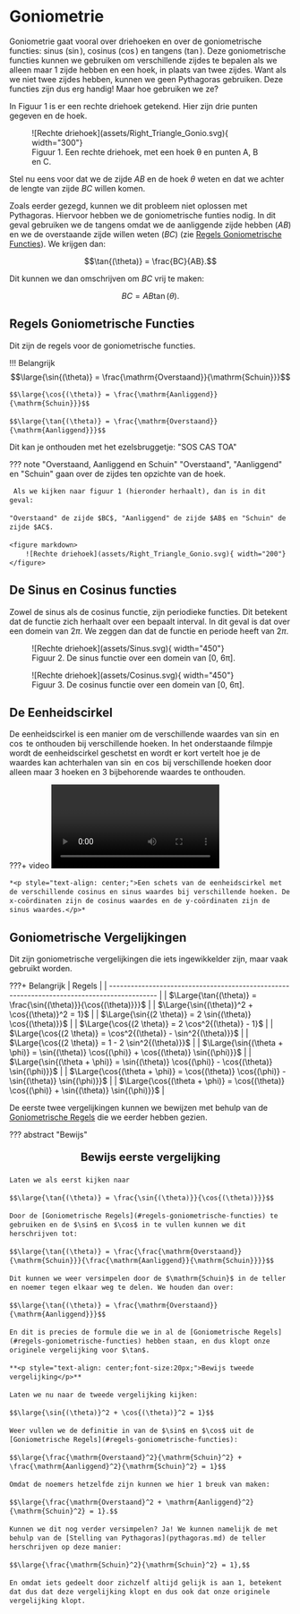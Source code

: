 # Goniometrie
Goniometrie gaat vooral over driehoeken en over de goniometrische functies: sinus ($\sin$), cosinus ($\cos$) en tangens ($\tan$). Deze goniometrische functies kunnen we gebruiken om verschillende zijdes te bepalen als we alleen maar 1 zijde hebben en een hoek, in plaats van twee zijdes. Want als we niet twee zijdes hebben, kunnen we geen Pythagoras gebruiken. Deze functies zijn dus erg handig! Maar hoe gebruiken we ze?

In Figuur 1 is er een rechte driehoek getekend. Hier zijn drie punten gegeven en de hoek.

<figure markdown>
  ![Rechte driehoek](assets/Right_Triangle_Gonio.svg){ width="300"}
  <figcaption>Figuur 1. Een rechte driehoek, met een hoek θ en punten A, B en C.</figcaption>
</figure>

Stel nu eens voor dat we de zijde $AB$ en de hoek $\theta$ weten en dat we achter de lengte van zijde $BC$ willen komen. 



Zoals eerder gezegd, kunnen we dit probleem niet oplossen met Pythagoras. Hiervoor hebben we de goniometrische funties nodig. In dit geval gebruiken we de tangens omdat we de aanliggende zijde hebben $(AB)$ en we de overstaande zijde willen weten $(BC)$ (zie [Regels Goniometrische Functies](#regels-goniometrische-functies)). We krijgen dan:

$$\tan{(\theta)} = \frac{BC}{AB}.$$

Dit kunnen we dan omschrijven om $BC$ vrij te maken:

$$BC = AB \tan{(\theta)}.$$


## Regels Goniometrische Functies
Dit zijn de regels voor de goniometrische functies.

!!! Belangrijk
    $$\large{\sin{(\theta)} = \frac{\mathrm{Overstaand}}{\mathrm{Schuin}}}$$

    $$\large{\cos{(\theta)} = \frac{\mathrm{Aanliggend}}{\mathrm{Schuin}}}$$

    $$\large{\tan{(\theta)} = \frac{\mathrm{Overstaand}}{\mathrm{Aanliggend}}}$$

Dit kan je onthouden met het ezelsbruggetje: "SOS CAS TOA"

??? note "Overstaand, Aanliggend en Schuin"
    "Overstaand", "Aanliggend" en "Schuin" gaan over de zijdes ten opzichte van de hoek.
    
     Als we kijken naar figuur 1 (hieronder herhaalt), dan is in dit geval:
     
    "Overstaand" de zijde $BC$, "Aanliggend" de zijde $AB$ en "Schuin" de zijde $AC$.

    <figure markdown>
        ![Rechte driehoek](assets/Right_Triangle_Gonio.svg){ width="200"}
    </figure>

## De Sinus en Cosinus functies
Zowel de sinus als de cosinus functie, zijn periodieke functies. Dit betekent dat de functie zich herhaalt over een bepaalt interval. In dit geval is dat over een domein van $2 \pi$. We zeggen dan dat de functie en periode heeft van $2 \pi$. 

<figure markdown>
  ![Rechte driehoek](assets/Sinus.svg){ width="450"}
  <figcaption>Figuur 2. De sinus functie over een domein van [0, 6π].</figcaption>
</figure>

<figure markdown>
  ![Rechte driehoek](assets/Cosinus.svg){ width="450"}
  <figcaption>Figuur 3. De cosinus functie over een domein van [0, 6π].</figcaption>
</figure>

## De Eenheidscirkel
De eenheidscirkel is een manier om de verschillende waardes van $\sin$ en $\cos$ te onthouden bij verschillende hoeken. In het onderstaande filmpje wordt de eenheidscirkel geschetst en wordt er kort vertelt hoe je de waardes kan achterhalen van $\sin$ en $\cos$ bij verschillende hoeken door alleen maar $3$ hoeken en $3$ bijbehorende waardes te onthouden.

???+ video
    <video controls>
    <source src="../videos/UnitCircle.mp4" type="video/mp4">
    </video>

    *<p style="text-align: center;">Een schets van de eenheidscirkel met de verschillende cosinus en sinus waardes bij verschillende hoeken. De x-coördinaten zijn de cosinus waardes en de y-coördinaten zijn de sinus waardes.</p>*



## Goniometrische Vergelijkingen

Dit zijn goniometrische vergelijkingen die iets ingewikkelder zijn, maar vaak gebruikt worden.

???+ Belangrijk
    | Regels                                                                                      |
    | ------------------------------------------------------------------------------------------- |
    | $\Large{\tan{(\theta)} = \frac{\sin{(\theta)}}{\cos{(\theta)}}}$                            |
    | $\Large{\sin{(\theta)}^2 + \cos{(\theta)}^2 = 1}$                                           |
    | $\Large{\sin{(2 \theta)} = 2 \sin{(\theta)} \cos{(\theta)}}$                                |
    | $\Large{\cos{(2 \theta)} = 2 \cos^2{(\theta)} - 1}$                                         |
    | $\Large{\cos{(2 \theta)} = \cos^2{(\theta)} - \sin^2{(\theta)}}$                            |
    | $\Large{\cos{(2 \theta)} = 1 - 2 \sin^2{(\theta)}}$                                         |
    | $\Large{\sin{(\theta + \phi)} = \sin{(\theta)} \cos{(\phi)} + \cos{(\theta)} \sin{(\phi)}}$ |
    | $\Large{\sin{(\theta + \phi)} = \sin{(\theta)} \cos{(\phi)} - \cos{(\theta)} \sin{(\phi)}}$ |
    | $\Large{\cos{(\theta + \phi)} = \cos{(\theta)} \cos{(\phi)} - \sin{(\theta)} \sin{(\phi)}}$ |
    | $\Large{\cos{(\theta + \phi)} = \cos{(\theta)} \cos{(\phi)} + \sin{(\theta)} \sin{(\phi)}}$ |

De eerste twee vergelijkingen kunnen we bewijzen met behulp van de [Goniometrische Regels](#regels-goniometrische-functies) die we eerder hebben gezien.

??? abstract "Bewijs"
    **<p style="text-align: center;font-size:20px;">Bewijs eerste vergelijking</p>** 

    Laten we als eerst kijken naar 

    $$\large{\tan{(\theta)} = \frac{\sin{(\theta)}}{\cos{(\theta)}}}$$

    Door de [Goniometrische Regels](#regels-goniometrische-functies) te gebruiken en de $\sin$ en $\cos$ in te vullen kunnen we dit herschrijven tot:

    $$\large{\tan{(\theta)} = \frac{\frac{\mathrm{Overstaand}}{\mathrm{Schuin}}}{\frac{\mathrm{Aanliggend}}{\mathrm{Schuin}}}}$$

    Dit kunnen we weer versimpelen door de $\mathrm{Schuin}$ in de teller en noemer tegen elkaar weg te delen. We houden dan over:

    $$\large{\tan{(\theta)} = \frac{\mathrm{Overstaand}}{\mathrm{Aanliggend}}}$$

    En dit is precies de formule die we in al de [Goniometrische Regels](#regels-goniometrische-functies) hebben staan, en dus klopt onze originele vergelijking voor $\tan$.

    **<p style="text-align: center;font-size:20px;">Bewijs tweede vergelijking</p>**

    Laten we nu naar de tweede vergelijking kijken:

    $$\large{\sin{(\theta)}^2 + \cos{(\theta)}^2 = 1}$$

    Weer vullen we de definitie in van de $\sin$ en $\cos$ uit de [Goniometrische Regels](#regels-goniometrische-functies):

    $$\large{\frac{\mathrm{Overstaand}^2}{\mathrm{Schuin}^2} + \frac{\mathrm{Aanliggend}^2}{\mathrm{Schuin}^2} = 1}$$

    Omdat de noemers hetzelfde zijn kunnen we hier 1 breuk van maken:

    $$\large{\frac{\mathrm{Overstaand}^2 + \mathrm{Aanliggend}^2}{\mathrm{Schuin}^2} = 1}.$$

    Kunnen we dit nog verder versimpelen? Ja! We kunnen namelijk de met behulp van de [Stelling van Pythagoras](pythagoras.md) de teller herschrijven op deze manier:

    $$\large{\frac{\mathrm{Schuin}^2}{\mathrm{Schuin}^2} = 1},$$
    
    En omdat iets gedeelt door zichzelf altijd gelijk is aan 1, betekent dat dus dat deze vergelijking klopt en dus ook dat onze originele vergelijking klopt.

